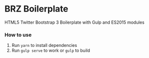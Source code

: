 # BRZ Boilerplate

HTML5 Twitter Bootstrap 3 Boilerplate with Gulp and ES2015 modules

### How to use

1. Run `yarn` to install dependencies
2. Run `gulp serve` to work or `gulp` to build
